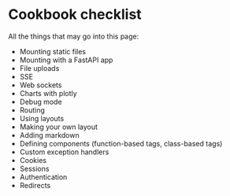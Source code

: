 # Cookbook checklist

All the things that may go into this page:

- Mounting static files
- Mounting with a FastAPI app
- File uploads
- SSE
- Web sockets
- Charts with plotly
- Debug mode
- Routing
- Using layouts
- Making your own layout
- Adding markdown
- Defining components (function-based tags, class-based tags)
- Custom exception handlers
- Cookies
- Sessions
- Authentication
- Redirects
